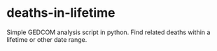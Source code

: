 # deaths-in-lifetime
 Simple GEDCOM analysis script in python. Find related deaths within a lifetime or other date range.

